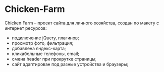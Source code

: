 # Chicken-Farm

Chicken Farm – проект сайта для личного хозяйства, создан по макету с интернет ресурсов:
- подключение jQuery, плагинов;
- просмотр фото, фильтрация;
- добавлена яндекс-карта;
- кликабельные телефоны, email;
- смена header при прокрутке страницы;
- сайт адаптирован под разные устройства и браузеры;
